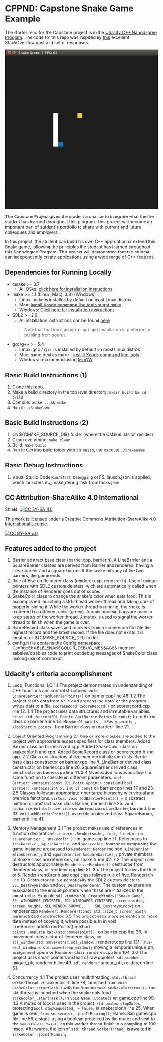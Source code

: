 # CPPND: Capstone Snake Game Example

The starter repo for the Capstone project is in the [Udacity C++ Nanodegree Program](https://www.udacity.com/course/c-plus-plus-nanodegree--nd213). The code for this repo was inspired by [this](https://codereview.stackexchange.com/questions/212296/snake-game-in-c-with-sdl) excellent StackOverflow post and set of responses.

<img src="snake_game.gif"/>

The Capstone Project gives the student a chance to integrate what the the student has learned throughout this program. This project will become an important part of sutdent's portfolio to share with current and future colleagues and employers.

In this project, the student can build his own C++ application or extend this Snake game, following the principles the student has learned throughout this Nanodegree Program. This project will demonstrate that the student can independently create applications using a wide range of C++ features.

## Dependencies for Running Locally
* cmake >= 3.7
  * All OSes: [click here for installation instructions](https://cmake.org/install/)
* make >= 4.1 (Linux, Mac), 3.81 (Windows)
  * Linux: make is installed by default on most Linux distros
  * Mac: [install Xcode command line tools to get make](https://developer.apple.com/xcode/features/)
  * Windows: [Click here for installation instructions](http://gnuwin32.sourceforge.net/packages/make.htm)
* SDL2 >= 2.0
  * All installation instructions can be found [here](https://wiki.libsdl.org/Installation)
  >Note that for Linux, an `apt` or `apt-get` installation is preferred to building from source. 
* gcc/g++ >= 5.4
  * Linux: gcc / g++ is installed by default on most Linux distros
  * Mac: same deal as make - [install Xcode command line tools](https://developer.apple.com/xcode/features/)
  * Windows: recommend using [MinGW](http://www.mingw.org/)

## Basic Build Instructions (1)

1. Clone this repo.
2. Make a build directory in the top level directory: `mkdir build && cd build`
3. Compile: `cmake .. && make`
4. Run it: `./SnakeGame`.

## Basic Build Instructions (2)

1. On ${CMAKE_SOURCE_DIR} folder (where the CMakeLists.txt resides)
2. Clean everything: `make clean`
3. Build: `make build`
4. Run it: Get into build folder with `cd build`, the execute `./SnakeGame`

## Basic Debug Instructions 

1. Visual Studio Code `Run/Start Debugging` or F5. launch.json is applied, which launches my_make_debug task from tasks.json.


## CC Attribution-ShareAlike 4.0 International

Shield: [![CC BY-SA 4.0][cc-by-sa-shield]][cc-by-sa]

This work is licensed under a
[Creative Commons Attribution-ShareAlike 4.0 International License][cc-by-sa].

[![CC BY-SA 4.0][cc-by-sa-image]][cc-by-sa]

[cc-by-sa]: http://creativecommons.org/licenses/by-sa/4.0/
[cc-by-sa-image]: https://licensebuttons.net/l/by-sa/4.0/88x31.png
[cc-by-sa-shield]: https://img.shields.io/badge/License-CC%20BY--SA%204.0-lightgrey.svg


## Features added to the project

1. Barrier abstract base class (barrier.cpp, barrier.h). A LineBarrier and a SquareBarrier classes are derived from Barrier and rendered, having a linear barrier and a square barrier. If the snake hits any of the two barriers, the game ends.
2. Rule of Five on Renderer class (renderer.cpp, renderer.h). Use of unique pointers with SDL2 custom deleters, wich are automatically called when the instance of Renderer goes out of scope.
3. SnakeColor class to change the snake's color when eats food. This is accomplished launching a std::thread worker thread and taking care of properly joining it. While the worker thread is running, the snake is rendered in a different color (green). Atomic boolean flags are used to keep status of the worker thread. A mutex is used to signal the worker thread to finish when the game is over.
4. ScoreRecord class saves and recovers from a scorerecord.txt file the highest record and the latest record. If the file does not exists it is created on ${CMAKE_SOURCE_DIR} folder.
5. config.h file contains the Config namespace. Config::ENABLE_SNAKECOLOR_DEBUG_MESSAGES member enbales/disables code to print out debug messages of SnakeColor class making use of constexpr.


## Udacity's criteria accomplishment

1. Loop, Functions, I/O
1.1 The project demonstrates an understanding of C++ functions and control structures.
 `void SquareBarrier::addBarrierPoints()` on barrier.cpp line 48.
1.2 The project reads data from a file and process the data, or the program writes data to a file.
 `scoreRecord::ScoreRecord()` on scorerecord.cpp line 12.
1.4 The project uses data structures and immutable variables.
 `const std::vector<SDL_Point> &getBarrierPoints() const;` from Barrier class on barrier.h line 13. 
 `kNumberOf_points_, kPos_y_points_, kPosStart_x_points_` from Barrier class on barrier.h line 21.

2. Object Oriented Programming 
2.1 One or more classes are added to the project with appropriate access specifiers for class members.
 Added Barrier class on barrier.h and cpp.
 Added SnakeColor class on snakecolor.h and cpp.
 Added ScoreRecord class on scorerecord.h and cpp.
2.2 Class constructors utilize member initialization lists.
 Barrier base class constructor on barrier.cpp line 9.
 LineBarrier derived class constructor on barrier.cpp line 26.
 SquareBarrier derived class constructor on barrier.cpp line 41.
2.4 Overloaded functions allow the same function to operate on different parameters.
 `bool Barrier::contains(const SDL_Point &point) const` and `bool Barrier::contains(int x, int y) const` on barrier.cpp lines 17 and 23.
2.5 Classes follow an appropriate inheritance hierarchy with virtual and override functions.
 `virtual void addBarrierPoints() = 0` abstract method on abstract base class Barrier, barrier.h line 25.
 `void addBarrierPoints() override` on derived class LineBarrier, barrier.h line 33.
 `void addBarrierPoints() override` on derived class SquareBarrier, barrier.h line 41.

3. Memory Management
3.1 The project makes use of references in function declarations.
 `renderer.Render(snake, food, linebarrier_, squarebarrier_, snakecolor_);` on game.cpp line 31. References to `linebarrier_`, `squarebarrier_` and `snakecolor_` instances composing the game instance are passed to `Renderer::Render` method.
 `LineBarrier &linebarrier_;` and `SquareBarrier &squarebarrier_;` private members of Snake class are references, on snake.h line 42.
3.2 The project uses destructors appropriately.
 `Renderer::~Renderer()` destructor from Renderer class, on renderer.cpp line 51.
3.4 The project follows the Rule of 5.
 Render (renderer.h and cpp) class follows rule of five. Renderer.h line 13.
 Destructor calls automatically the SDL2 custom deleters `SDL_DestroyWindow` and `SDL_DestroyRenderer`. The custom deleters are associated to the unique pointers when these are initialized in the constructor. Example `sdl_window(SDL_CreateWindow("Snake Game", SDL_WINDOWPOS_CENTERED, SDL_WINDOWPOS_CENTERED, screen_width, screen_height, SDL_WINDOW_SHOWN),     SDL_DestroyWindow)` on renderer.cpp `Renderer::Renderer(const std::size_t screen_width` parametrized constructor.
3.5 The project uses move semantics to move data instead of copying it, where possible.
 In in void LineBarrier::addBarrierPoints() method `points_.emplace_back(std::move(point));` on barrier.cpp line 36.
 In movement constructor of Renderer class, on `sdl_window(std::move(other.sdl_window))` renderer.cpp line 131.
 `This->sdl_window = std::move(temp_window);` moving a temporal unique_ptr, assignment operator Renderer class, renderer.cpp line 104.
3.6 The project uses smart pointers instead of raw pointers.
 `sdl_window` unique_ptr, renderer.h line 49.
 `sdl_renderer` unique_ptr, renderer.h line 53.

4. Concurrency
4.1 The project uses multithreading.
 `std::thread workerThread_`in snakecolor.h line 28, launched from `void SnakeColor::startTask()` with the funcion `void SnakeColor::task()`. the std::thread is launched when the snake eats food `snakecolor_.startTask();` in `void Game::Update()` on game.cpp line 99.
4.3 A mutex or lock is used in the project.
 `std::mutex stopMutex_` protecting `bool stopRequested_ = false;` in snakecolor.h line 25. When game is over, `from snakecolor_.joinIfRunning();` Game::Run game.cpp file line 56, a signal using a boolean protected by the mutex and sent to the `SnakeColor::task()` so this worker thread finish in a sampling of 100 msec. Afterwards, the join of `std::thread workerThread_` is awaited in `SnakeColor::joinIfRunning`.

 
 



